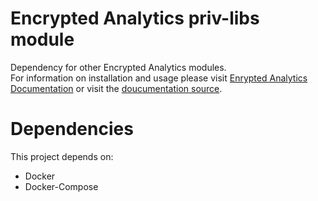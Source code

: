 # Encrypted Analytics priv-libs module
Dependency for other Encrypted Analytics modules.   
For information on installation and usage please visit [Enrypted Analytics Documentation](https://cybex.cse.unr.edu/docs/encrypted-analytics/) or visit the [doucumentation source](https://github.com/CYBEX-P/priv-docs).

# Dependencies
This project depends on:   
- Docker
- Docker-Compose

